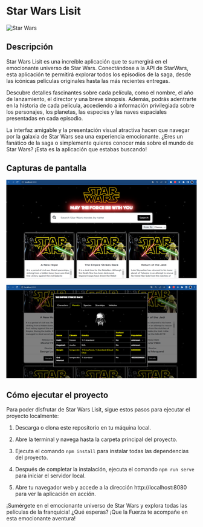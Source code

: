 # Star Wars Lisit

![Star Wars](https://cdn.pixabay.com/photo/2021/06/08/16/54/darth-vader-6321108_640.png)

## Descripción

Star Wars Lisit es una increíble aplicación que te sumergirá en el emocionante universo de Star Wars. Conectándose a la API de StarWars, esta aplicación te permitirá explorar todos los episodios de la saga, desde las icónicas películas originales hasta las más recientes entregas.

Descubre detalles fascinantes sobre cada película, como el nombre, el año de lanzamiento, el director y una breve sinopsis. Además, podrás adentrarte en la historia de cada película, accediendo a información privilegiada sobre los personajes, los planetas, las especies y las naves espaciales presentadas en cada episodio.

La interfaz amigable y la presentación visual atractiva hacen que navegar por la galaxia de Star Wars sea una experiencia emocionante. ¿Eres un fanático de la saga o simplemente quieres conocer más sobre el mundo de Star Wars? ¡Esta es la aplicación que estabas buscando!

## Capturas de pantalla

![](star-wars_1.png)

![](Star-wars_2.png)

## Cómo ejecutar el proyecto

Para poder disfrutar de Star Wars Lisit, sigue estos pasos para ejecutar el proyecto localmente:

1. Descarga o clona este repositorio en tu máquina local.

2. Abre la terminal y navega hasta la carpeta principal del proyecto.

3. Ejecuta el comando `npm install` para instalar todas las dependencias del proyecto.

4. Después de completar la instalación, ejecuta el comando `npm run serve` para iniciar el servidor local.

5. Abre tu navegador web y accede a la dirección http://localhost:8080 para ver la aplicación en acción.

¡Sumérgete en el emocionante universo de Star Wars y explora todas las películas de la franquicia! ¿Qué esperas? ¡Que la Fuerza te acompañe en esta emocionante aventura!
